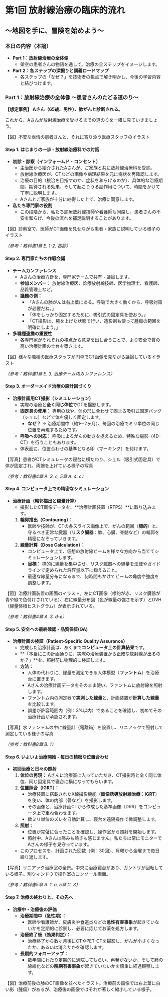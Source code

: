 # **第1回 放射線治療の臨床的流れ**

## **〜地図を手に、冒険を始めよう〜**

### **本日の内容（本論）**

* **Part 1：放射線治療の全体像**  
  * 架空の患者さんの物語を通して、治療の全ステップをイメージします。  
* **Part 2：各ステップの深掘りと講義ロードマップ**  
  * 各ステップの「なぜ？」を技術者の視点で解き明かし、今後の学習内容と結びつけます。

### **Part 1：放射線治療の全体像 ～患者さんのたどる道のり～**

**【想定事例】 Aさん（65歳、男性）、肺がんと診断される。**

これから、Aさんが放射線治療を受けるまでの道のりを一緒に見ていきましょう。

【図】不安な表情の患者さんと、それに寄り添う医療スタッフのイラスト

#### **Step 1\. はじまりの一歩 \- 放射線治療科での対話**

* **初診・診察（インフォームド・コンセント）**  
  * 主治医から紹介されたAさんが、ご家族と共に放射線治療科を受診。  
  * 放射線治療医が、CTなどの画像や病理結果を元に病状を再確認します。  
  * 治療の目的（根治を目指すのか、症状を和らげるのか）、具体的な治療期間、期待される効果、そして起こりうる副作用について、時間をかけて丁寧に説明します。  
  * Aさんとご家族が十分に納得した上で、治療に同意します。  
* **私たち専門家の役割**  
  * この段階から、私たち診療放射線技師や看護師も同席し、患者さんの不安を和らげ、今後の流れを補足説明することがあります。

【図】診察室で、医師がCT画像を見せながら患者・家族に説明している様子のイラスト

*（参考：教科書1章 E. 1-2. 初診）*

#### **Step 2\. 専門家たちの作戦会議**

* **チームカンファレンス**  
  * Aさんの治療方針を、専門家チームで共有・議論します。  
  * **参加メンバー：** 放射線治療医、診療放射線技師、医学物理士、看護師、品質管理士など。  
  * **議題の例：**  
    * 「Aさんの肺がんは右上葉にある。呼吸で大きく動くから、呼吸対策が必要だね。」  
    * 「体をしっかり固定するために、吸引式の固定具を使おう。」  
    * 「CT撮影は、腕を上げた状態で行い、造影剤も使って腫瘍の範囲を明確にしよう。」  
* **多職種連携の重要性**  
  * 各専門家がそれぞれの視点から意見を出し合うことで、より安全で質の高い治療計画の土台を築きます。

【図】様々な職種の医療スタッフが円卓でCT画像を見ながら議論しているイラスト

*（参考：教科書1章 E. 3\. 治療チーム内カンファレンス）*

#### **Step 3\. オーダーメイド治療の設計図づくり**

* **治療計画用CT撮影（シミュレーション）**  
  * 実際の治療と**全く同じ体位**でCTを撮影します。  
  * **固定具の使用：** 専用の枕や、体の形に合わせて固まる吸引式固定バッグ（シェル）などで体を優しく固定します。  
    * **なぜ？** → 治療期間中（約1〜2ヶ月）、毎回の治療でミリ単位の同じ位置を再現するためです。  
  * **呼吸への対応：** 呼吸によるがんの動きを捉えるため、特殊な撮影（4D-CT）を行うこともあります。  
  * 体表面に、位置合わせの基準となる印（マーキング）を付けます。

【写真】患者がCTシミュレータの寝台に横たわり、シェル（吸引式固定具）で体が固定され、両腕を上げている様子の写真

*（参考：教科書4章 A. 3\. c, 5章 A. 4\. c）*

#### **Step 4\. コンピュータ上での精密なシミュレーション**

* **治療計画（輪郭描出と線量計算）**  
  * 撮影したCT画像データを、\*\*治療計画装置（RTPS）\*\*に取り込みます。  
  1. **輪郭描出（Contouring）：**  
     * 医師や技師が、CTの各スライス画像上で、がんの範囲（**標的**）と、守るべき正常な臓器（**リスク臓器**：肺、心臓、脊髄など）の輪郭を精密になぞっていきます。  
  2. **線量計算（Dose Calculation）：**  
     * コンピュータ上で、仮想の放射線ビームを様々な方向から当ててシミュレーションします。  
     * **目標：** 標的に線量を集中させ、リスク臓器への線量を法律やガイドラインで定められた許容量以下に抑えること。  
     * 最適な線量分布になるまで、何時間もかけてビームの角度や強度を調整します。

【図】治療計画装置の画面のイラスト。左にCT画像（標的が赤、リスク臓器が青や緑で色付けされている）、右に線量分布図（色が線量の強さを示す）とDVH（線量体積ヒストグラム）が表示されている。

*（参考：教科書4章 A. 3\. d-e）*

#### **Step 5\. 安全への最終確認 \- 品質保証(QA)**

* **治療計画の検証（Patient-Specific Quality Assurance）**  
  * 完成した治療計画は、あくまで**コンピュータ上の計算結果**です。  
  * \*\*「本当にこの計画通りに、実際の治療装置から正確な放射線が出るのか？」\*\*を、照射前に物理的に検証します。  
  * **方法：**  
    * 人体の代わりに、線量を測定できる人体模型（**ファントム**）を治療台に置きます。  
    * Aさんの治療計画データをそのまま使い、ファントムに放射線を照射します。  
    * ファントム内の測定器で**実測した線量**と、計画装置が**計算した線量**を比較します。  
    * 誤差が許容範囲内（例：3%以内）であることを確認し、初めてその治療計画が承認されます。

【写真】水ファントムの中に線量計（電離箱）を設置し、リニアックで照射して測定している様子の写真

*（参考：教科書8章 B. 1）*

#### **Step 6\. いよいよ治療開始 \- 毎日の精密な位置合わせ**

* **初回治療と日々の照射**  
  1. **体位の再現：** Aさんに治療室に入っていただき、CT撮影時と全く同じ体位、同じ固定具で寝台に横になってもらいます。  
  2. **位置照合（IGRT）：**  
     * 治療装置に搭載されたX線撮影機能（**画像誘導放射線治療：IGRT**）を使い、体の内部（骨など）を撮影します。  
     * その画像と、治療計画CTから作成した基準画像（DRR）をコンピュータ上で重ね合わせます。  
     * 数ミリ単位のズレを自動計算し、寝台を遠隔操作で微調整します。  
  3. **照射：**  
     * 位置が完璧に合ったことを確認し、操作室から照射を開始します。  
     * 照射中、Aさんは痛みも熱さも感じません。私たちは常にモニターでAさんの様子を見守っています。  
  * このプロセスを、計画された回数（例：30回）、月曜から金曜まで毎日繰り返します。

【写真】リニアック治療室の全景。中央に治療寝台があり、ガントリが回転している様子。別ウィンドウで操作室のコンソール画面。

*（参考：教科書5章 A. 1\. a, 5章 C. 3）*

#### **Step 7\. 治療の終わりと、その先へ**

* **治療中・治療後の評価**  
  * **治療期間中（急性期）：**  
    * 医師や看護師が、皮膚炎や食道炎などの**急性有害事象**が起きていないかを定期的に診察し、必要に応じてお薬を処方します。  
  * **治療終了後（効果判定）：**  
    * 治療終了から数ヶ月後にCTやPET-CTを撮影し、がんが小さくなったか、あるいは消えたかを確認します。  
  * **長期的フォローアップ：**  
    * 数年間にわたり定期的に通院してもらい、再発がないか、そして肺の線維化などの**晩期有害事象**が起きていないかを慎重に経過観察します。

【図】治療前後の肺のCT画像を並べたイラスト。治療前の画像では右上葉に白い影（腫瘍）があるが、治療後の画像ではそれが著しく縮小している様子。
